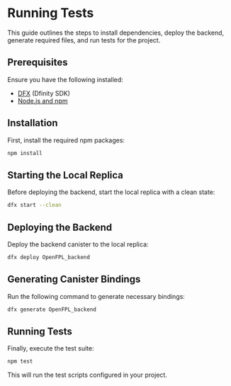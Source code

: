 # Running Tests

This guide outlines the steps to install dependencies, deploy the backend, generate required files, and run tests for the project.

## Prerequisites

Ensure you have the following installed:
- [DFX](https://internetcomputer.org/docs/current/developer-docs/getting-started/quickstart) (Dfinity SDK)
- [Node.js and npm](https://nodejs.org/)

## Installation

First, install the required npm packages:

```sh
npm install
```

## Starting the Local Replica

Before deploying the backend, start the local replica with a clean state:

```sh
dfx start --clean
```

## Deploying the Backend

Deploy the backend canister to the local replica:

```sh
dfx deploy OpenFPL_backend
```

## Generating Canister Bindings

Run the following command to generate necessary bindings:

```sh
dfx generate OpenFPL_backend
```

## Running Tests

Finally, execute the test suite:

```sh
npm test
```

This will run the test scripts configured in your project.

